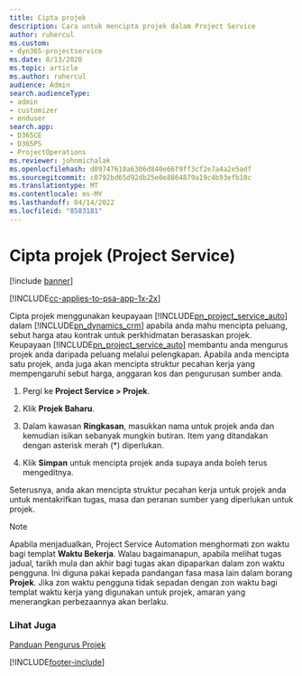 ```yaml
---
title: Cipta projek
description: Cara untuk mencipta projek dalam Project Service
author: ruhercul
ms.custom:
- dyn365-projectservice
ms.date: 8/13/2020
ms.topic: article
ms.author: ruhercul
audience: Admin
search.audienceType:
- admin
- customizer
- enduser
search.app:
- D365CE
- D365PS
- ProjectOperations
ms.reviewer: johnmichalak
ms.openlocfilehash: d09747610a6306d840e66f9ff3cf2e7a4a2e5adf
ms.sourcegitcommit: c0792bd65d92db25e0e8864879a19c4b93efb10c
ms.translationtype: MT
ms.contentlocale: ms-MY
ms.lasthandoff: 04/14/2022
ms.locfileid: "8583181"
---
```

# <a name="create-a-project-project-service"></a>Cipta projek (Project Service)

[!include [banner](../includes/psa-now-project-operations.md)]

[!INCLUDE[cc-applies-to-psa-app-1x-2x](../includes/cc-applies-to-psa-app-1x-2x.md)]

Cipta projek menggunakan keupayaan [!INCLUDE[pn_project_service_auto](../includes/pn-project-service-auto.md)] dalam [!INCLUDE[pn_dynamics_crm](../includes/pn-dynamics-crm.md)] apabila anda mahu mencipta peluang, sebut harga atau kontrak untuk perkhidmatan berasaskan projek. Keupayaan [!INCLUDE[pn_project_service_auto](../includes/pn-project-service-auto.md)] membantu anda mengurus projek anda daripada peluang melalui pelengkapan. Apabila anda mencipta satu projek, anda juga akan mencipta struktur pecahan kerja yang mempengaruhi sebut harga, anggaran kos dan pengurusan sumber anda.  
  
1.  Pergi ke **Project Service > Projek**.  
  
2.  Klik **Projek Baharu**.  
  
3.  Dalam kawasan **Ringkasan**, masukkan nama untuk projek anda dan kemudian isikan sebanyak mungkin butiran. Item yang ditandakan dengan asterisk merah (*) diperlukan.  
  
4.  Klik **Simpan** untuk mencipta projek anda supaya anda boleh terus mengeditnya.  
  
Seterusnya, anda akan mencipta struktur pecahan kerja untuk projek anda untuk mentakrifkan tugas, masa dan peranan sumber yang diperlukan untuk projek.  

> [!NOTE]
> Apabila menjadualkan, Project Service Automation menghormati zon waktu bagi templat **Waktu Bekerja**. Walau bagaimanapun, apabila melihat tugas jadual, tarikh mula dan akhir bagi tugas akan dipaparkan dalam zon waktu pengguna. Ini diguna pakai kepada pandangan fasa masa lain dalam borang **Projek**. Jika zon waktu pengguna tidak sepadan dengan zon waktu bagi templat waktu kerja yang digunakan untuk projek, amaran yang menerangkan perbezaannya akan berlaku. 
  
### <a name="see-also"></a>Lihat Juga  
 [Panduan Pengurus Projek](../psa/project-manager-guide.md)


[!INCLUDE[footer-include](../includes/footer-banner.md)]
